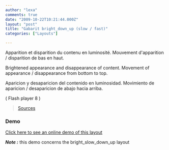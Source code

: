 ```yaml
---
author: "lexa"
comments: true
date: "2009-10-22T10:21:44.000Z"
layout: "post"
title: "Gabarit bright_down_up (slow / fast)"
categories: ["Layouts"]

---
```

Apparition et disparition du contenu en luminosité.
Mouvement d'apparition / disparition de bas en haut.

Brightened appearance and disappearance of content.
Movement of appearance / disappearance from bottom to top.

Aparicion y desaparicion del contenido en luminosidad.
Movimiento de aparicion / desaparicion de abajo hacia arriba.

( Flash player 8 )

> [Sources](http://www.pascaldesign.fr/down/layouts/bright_down_up.zip)


### Demo


[Click here to see an online demo of this layout](https://www.silexlabs.org/silex_server/?/layout.demo#/start/page.2)

**_Note :_** this demo concerns the bright_slow_down_up layout


